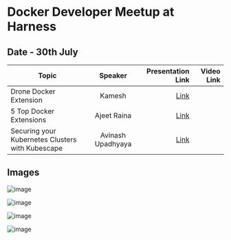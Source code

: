 # Docker Developer Meetup at Harness

## Date -  30th July


| Topic        |  Speaker  |    Presentation Link          | Video Link  |
| ------------- |:-------------:| -----:| -----:| 
| Drone Docker Extension | Kamesh | [Link](https://github.com/collabnix/dockerbangalore/blob/master/slides/30July-DockerDeveloper-Harness/Modern%20CI%20Made%20Easy%20With%20Drone%20Desktop%20Docker%20Extension%20.pdf) | |
| 5 Top Docker Extensions | Ajeet Raina | [Link](https://github.com/collabnix/dockerbangalore/blob/master/slides/30July-DockerDeveloper-Harness/Docker%20Community%20Extensions.pdf) | |
| Securing your Kubernetes Clusters with Kubescape | Avinash Upadhyaya | [Link](/slides/30July-DockerDeveloper-Harness/Kubescape.pdf) | |



## Images

![image](https://user-images.githubusercontent.com/34368930/182285635-01d832aa-0fc4-4871-b01f-89e043294134.png)


![image](https://user-images.githubusercontent.com/34368930/182285653-042a64a6-f262-46f1-afea-f54f8ac21f38.png)


![image](https://user-images.githubusercontent.com/34368930/182285666-93faa0a0-1e49-4f74-bfa3-3f250582dce1.png)


![image](https://user-images.githubusercontent.com/34368930/182285750-656017a0-65a6-4b60-906b-a0fdc16efd62.png)
